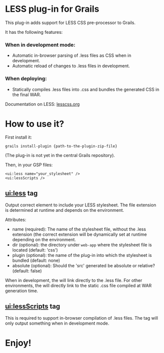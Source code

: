 # LESS plug-in for Grails

This plug-in adds support for LESS CSS pre-processor to Grails.

It has the following features:

### When in development mode:
 * Automatic in-browser parsing of .less files as CSS when in development.
 * Automatic reload of changes to .less files in development.

### When deploying:
 * Statically compiles .less files into .css and bundles the generated CSS in the final WAR.

Documentation on LESS: [lesscss.org](http://lesscss.org)


# How to use it?

First install it:

    grails install-plugin {path-to-the-plugin-zip-file}

(The plug-in is not yet in the central Grails repository).

Then, in your GSP files:

    <ui:less name="your_stylesheet" />
    <ui:lessScripts />


## <ui:less> tag

Output correct <link> element to include your LESS stylesheet. The file extension is determined at runtime
and depends on the environment.

Attributes:

  * name (required): The name of the stylesheet file, without the .less extension (the correct extension will be dynamically
  set at runtime depending on the environment.
  * dir (optional): the directory under `web-app` where the stylesheet file is located (default: 'css')
  * plugin (optional): the name of the plug-in into which the stylesheet is bundled (default: none)
  * absolute (optional): Should the 'src' generated be absolute or relative? (default: false)

When in development, the <link> will link directly to the .less file. For other environments, the <link>
will directly link to the static .css file compiled at WAR generation time.

## <ui:lessScripts> tag

This is required to support in-browser compilation of .less files.
The tag will only output something when in development mode.


# Enjoy!